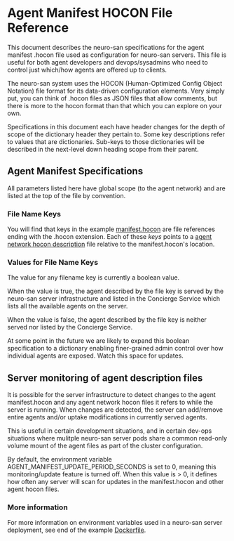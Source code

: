 # Agent Manifest HOCON File Reference

This document describes the neuro-san specifications for the agent manifest .hocon file
used as configuration for neuro-san servers.  This file is useful for both agent developers
and devops/sysadmins who need to control just which/how agents are offered up to clients.

The neuro-san system uses the HOCON (Human-Optimized Config Object Notation) file format
for its data-driven configuration elements.  Very simply put, you can think of
.hocon files as JSON files that allow comments, but there is more to the hocon
format than that which you can explore on your own.

Specifications in this document each have header changes for the depth of scope of the dictionary
header they pertain to.
Some key descriptions refer to values that are dictionaries.
Sub-keys to those dictionaries will be described in the next-level down heading scope from their parent.

## Agent Manifest Specifications

All parameters listed here have global scope (to the agent network) and are listed at the top of the file by convention.

### File Name Keys

You will find that keys in the example [manifest.hocon](../neuro_san/registries/manifest.hocon)
are file references ending with the .hocon extension. Each of these *keys* points to a
[agent network hocon description](./agent_hocon_reference.md) file relative to the manifest.hocon's location.

### Values for File Name Keys

The value for any filename key is currently a boolean value.

When the value is true, the agent described by the file key is served by the neuro-san server infrastructure
and listed in the Concierge Service which lists all the available agents on the server.

When the value is false, the agent described by the file key is neither served nor listed by the Concierge Service.

At some point in the future we are likely to expand this boolean specification to a dictionary enabling
finer-grained admin control over how individual agents are exposed.  Watch this space for updates.

## Server monitoring of agent description files

It is possible for the server infrastructure to detect changes to the agent manifest.hocon and any agent network
hocon files it refers to while the server is running.  When changes are detected, the server can add/remove entire
agents and/or uptake modifications in currently served agents.

This is useful in certain development situations,
and in certain dev-ops situations where mulitple neuro-san server pods share a common read-only volume mount of the
agent files as part of the cluster configuration.

By default, the environment variable AGENT_MANIFEST_UPDATE_PERIOD_SECONDS is set to 0, meaning this monitoring/update
feature is turned off.  When this value is > 0, it defines how often any server will scan for updates in the manifest.hocon
and other agent hocon files.

### More information

For more information on environment variables used in a neuro-san server deployment, see end of the example
[Dockerfile](../neuro_san/deploy/Dockerfile).
